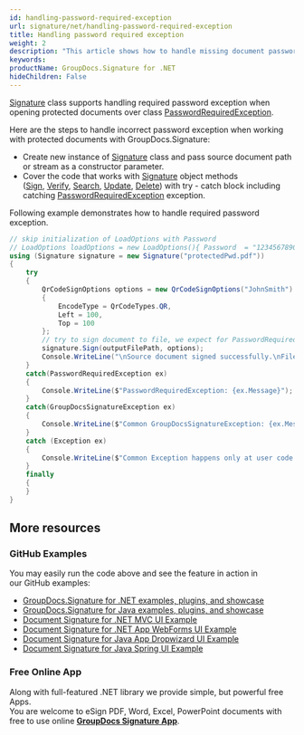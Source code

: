 ```yaml
---
id: handling-password-required-exception
url: signature/net/handling-password-required-exception
title: Handling password required exception
weight: 2
description: "This article shows how to handle missing document password exception with GroupDocs.Signature API."
keywords: 
productName: GroupDocs.Signature for .NET
hideChildren: False
---
```

[Signature](https://apireference.groupdocs.com/net/signature/groupdocs.signature/signature) class supports handling required password exception when opening protected documents over class [PasswordRequiredException](https://apireference.groupdocs.com/net/signature/groupdocs.signature/passwordrequiredexception).

Here are the steps to handle incorrect password exception when working with protected documents with GroupDocs.Signature:
*   Create new instance of [Signature](https://apireference.groupdocs.com/net/signature/groupdocs.signature/signature) class and pass source document path or stream as a constructor parameter.    
*   Cover the code that works with [Signature](https://apireference.groupdocs.com/net/signature/groupdocs.signature/signature) object methods ([Sign](https://apireference.groupdocs.com/net/signature/groupdocs.signature.signature/sign/methods/4), [Verify](https://apireference.groupdocs.com/net/signature/groupdocs.signature/signature/methods/verify), [Search](https://apireference.groupdocs.com/net/signature/groupdocs.signature/signature/methods/search/_1), [Update](https://apireference.groupdocs.com/net/signature/groupdocs.signature/signature/methods/update), [Delete](https://apireference.groupdocs.com/net/signature/groupdocs.signature/signature/methods/delete)) with try - catch block including catching [PasswordRequiredException](https://apireference.groupdocs.com/net/signature/groupdocs.signature/passwordrequiredexception) exception.

Following example demonstrates how to handle required password exception.

```csharp
// skip initialization of LoadOptions with Password 
// LoadOptions loadOptions = new LoadOptions(){ Password  = "1234567890" }            
using (Signature signature = new Signature("protectedPwd.pdf"))
{
    try
    {
        QrCodeSignOptions options = new QrCodeSignOptions("JohnSmith")
        {
            EncodeType = QrCodeTypes.QR,
            Left = 100,
            Top = 100
        };
        // try to sign document to file, we expect for PasswordRequiredException
        signature.Sign(outputFilePath, options);
        Console.WriteLine("\nSource document signed successfully.\nFile saved at " + outputFilePath);
    }
    catch(PasswordRequiredException ex)
    {
        Console.WriteLine($"PasswordRequiredException: {ex.Message}");
    }
    catch(GroupDocsSignatureException ex)
    {
        Console.WriteLine($"Common GroupDocsSignatureException: {ex.Message}");
    }
    catch (Exception ex)
    {
        Console.WriteLine($"Common Exception happens only at user code level: {ex.Message}");
    }
    finally
    {
    }
}
```

## More resources
### GitHub Examples
You may easily run the code above and see the feature in action in our GitHub examples:
*   [GroupDocs.Signature for .NET examples, plugins, and showcase](https://github.com/groupdocs-signature/GroupDocs.Signature-for-.NET)    
*   [GroupDocs.Signature for Java examples, plugins, and showcase](https://github.com/groupdocs-signature/GroupDocs.Signature-for-Java)    
*   [Document Signature for .NET MVC UI Example](https://github.com/groupdocs-signature/GroupDocs.Signature-for-.NET-MVC)     
*   [Document Signature for .NET App WebForms UI Example](https://github.com/groupdocs-signature/GroupDocs.Signature-for-.NET-WebForms)    
*   [Document Signature for Java App Dropwizard UI Example](https://github.com/groupdocs-signature/GroupDocs.Signature-for-Java-Dropwizard)    
*   [Document Signature for Java Spring UI Example](https://github.com/groupdocs-signature/GroupDocs.Signature-for-Java-Spring)    

### Free Online App 
Along with full-featured .NET library we provide simple, but powerful free Apps.  
You are welcome to eSign PDF, Word, Excel, PowerPoint documents with free to use online **[GroupDocs Signature App](https://products.groupdocs.app/signature)**.